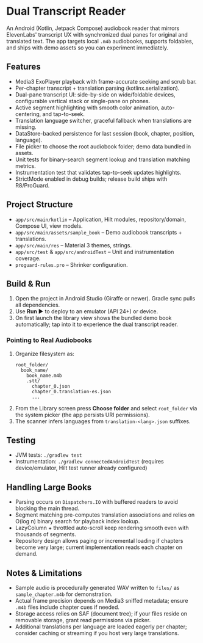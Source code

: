 # Dual Transcript Reader

An Android (Kotlin, Jetpack Compose) audiobook reader that mirrors ElevenLabs' transcript UX with synchronized dual panes for original and translated text. The app targets local `.m4b` audiobooks, supports foldables, and ships with demo assets so you can experiment immediately.

## Features
- Media3 ExoPlayer playback with frame-accurate seeking and scrub bar.
- Per-chapter transcript + translation parsing (kotlinx.serialization).
- Dual-pane transcript UI: side-by-side on wide/foldable devices, configurable vertical stack or single-pane on phones.
- Active segment highlighting with smooth color animation, auto-centering, and tap-to-seek.
- Translation language switcher, graceful fallback when translations are missing.
- DataStore-backed persistence for last session (book, chapter, position, language).
- File picker to choose the root audiobook folder; demo data bundled in assets.
- Unit tests for binary-search segment lookup and translation matching metrics.
- Instrumentation test that validates tap-to-seek updates highlights.
- StrictMode enabled in debug builds; release build ships with R8/ProGuard.

## Project Structure
- `app/src/main/kotlin` – Application, Hilt modules, repository/domain, Compose UI, view models.
- `app/src/main/assets/sample_book` – Demo audiobook transcripts + translations.
- `app/src/main/res` – Material 3 themes, strings.
- `app/src/test` & `app/src/androidTest` – Unit and instrumentation coverage.
- `proguard-rules.pro` – Shrinker configuration.

## Build & Run
1. Open the project in Android Studio (Giraffe or newer). Gradle sync pulls all dependencies.
2. Use **Run ▶️** to deploy to an emulator (API 24+) or device.
3. On first launch the library view shows the bundled demo book automatically; tap into it to experience the dual transcript reader.

### Pointing to Real Audiobooks
1. Organize filesystem as:
   ```
   root_folder/
     book_name/
       book_name.m4b
       .stt/
         chapter_0.json
         chapter_0.translation-es.json
         ...
   ```
2. From the Library screen press **Choose folder** and select `root_folder` via the system picker (the app persists URI permissions).
3. The scanner infers languages from `translation-<lang>.json` suffixes.

## Testing
- JVM tests: `./gradlew test`
- Instrumentation: `./gradlew connectedAndroidTest` (requires device/emulator, Hilt test runner already configured)

## Handling Large Books
- Parsing occurs on `Dispatchers.IO` with buffered readers to avoid blocking the main thread.
- Segment matching pre-computes translation associations and relies on O(log n) binary search for playback index lookup.
- LazyColumn + throttled auto-scroll keep rendering smooth even with thousands of segments.
- Repository design allows paging or incremental loading if chapters become very large; current implementation reads each chapter on demand.

## Notes & Limitations
- Sample audio is procedurally generated WAV written to `files/` as `sample_chapter.m4b` for demonstration.
- Actual frame precision depends on Media3 sniffed metadata; ensure `.m4b` files include chapter cues if needed.
- Storage access relies on SAF (document tree); if your files reside on removable storage, grant read permissions via picker.
- Additional translations per language are loaded eagerly per chapter; consider caching or streaming if you host very large translations.

